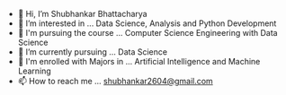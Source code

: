 - 👋 Hi, I’m Shubhankar Bhattacharya
- 👀 I’m interested in ... Data Science, Analysis and Python Development
- 🏫 I'm pursuing the course ... Computer Science Engineering with Data Science
- 🌱 I’m currently pursuing ... Data Science
- 📑 I'm enrolled with Majors in ... Artificial Intelligence and Machine Learning
- 📫 How to reach me ... shubhankar2604@gmail.com

<!---
shubhankar2604/shubhankar2604 is a ✨ special ✨ repository because its `README.md` (this file) appears on your GitHub profile.
You can click the Preview link to take a look at your changes.
--->
